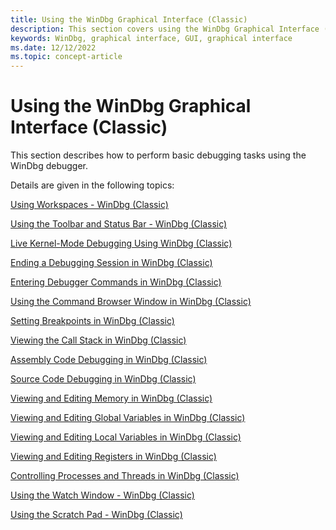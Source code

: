 ```yaml
---
title: Using the WinDbg Graphical Interface (Classic)
description: This section covers using the WinDbg Graphical Interface (Classic)
keywords: WinDbg, graphical interface, GUI, graphical interface
ms.date: 12/12/2022
ms.topic: concept-article
---
```


# Using the WinDbg Graphical Interface (Classic)

This section describes how to perform basic debugging tasks using the WinDbg debugger.

Details are given in the following topics:

[Using Workspaces - WinDbg (Classic)](using-workspaces.md)

[Using the Toolbar and Status Bar - WinDbg (Classic)](using-the-toolbar-and-status-bar.md)

[Live Kernel-Mode Debugging Using WinDbg (Classic)](performing-kernel-mode-debugging-using-windbg.md)

[Ending a Debugging Session in WinDbg (Classic)](ending-a-debugging-session-in-windbg.md)

[Entering Debugger Commands in WinDbg (Classic)](debugger-command-window.md)

[Using the Command Browser Window in WinDbg (Classic)](command-browser-window.md)

[Setting Breakpoints in WinDbg (Classic)](setting-breakpoints-in-windbg.md)

[Viewing the Call Stack in WinDbg (Classic)](calls-window.md)

[Assembly Code Debugging in WinDbg (Classic)](disassembly-window.md)

[Source Code Debugging in WinDbg (Classic)](source-window.md)

[Viewing and Editing Memory in WinDbg (Classic)](memory-window.md)

[Viewing and Editing Global Variables in WinDbg (Classic)](viewing-and-editing-global-variables-in-windbg.md)

[Viewing and Editing Local Variables in WinDbg (Classic)](locals-window.md)

[Viewing and Editing Registers in WinDbg (Classic)](registers-window.md)

[Controlling Processes and Threads in WinDbg (Classic)](processes-and-threads-window.md)
 
[Using the Watch Window - WinDbg (Classic)](watch-window.md)
 
[Using the Scratch Pad - WinDbg (Classic)](scratch-pad.md)
